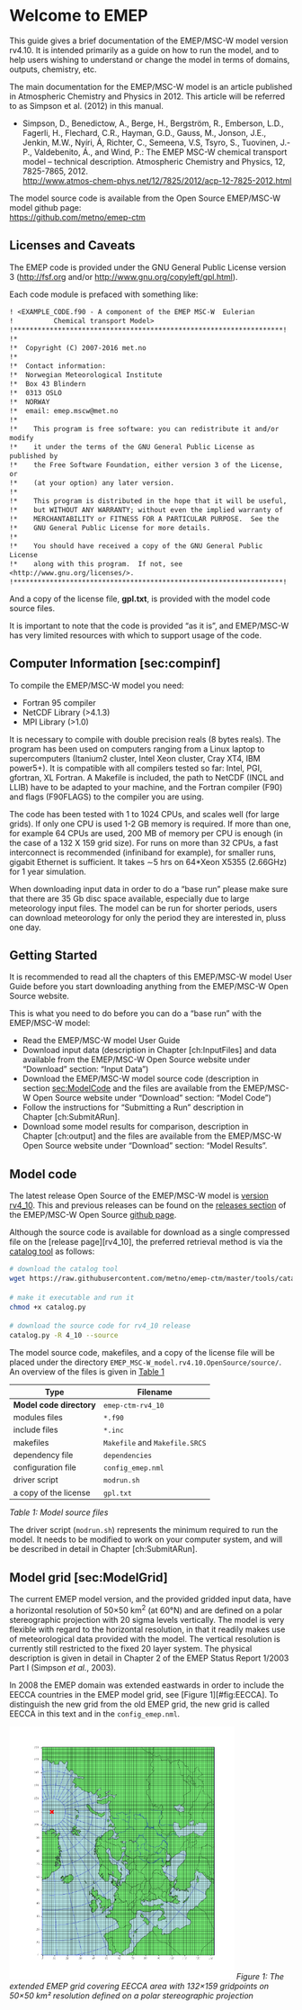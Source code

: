 # Welcome to EMEP

This guide gives a brief documentation of the EMEP/MSC-W model version
rv4.10. It is intended primarily as a guide on how to run the model, and
to help users wishing to understand or change the model in terms of
domains, outputs, chemistry, etc.

The main documentation for the EMEP/MSC-W model is an article published
in Atmospheric Chemistry and Physics in 2012. This article will be
referred to as Simpson et al. (2012) in this manual.

- Simpson, D., Benedictow, A., Berge, H., Bergström, R., Emberson,
  L.D., Fagerli, H., Flechard, C.R., Hayman, G.D., Gauss, M., Jonson,
  J.E., Jenkin, M.W., Nyíri, Á, Richter, C., Semeena, V.S, Tsyro, S.,
  Tuovinen, J.-P., Valdebenito, Á., and Wind, P.: The EMEP MSC-W
  chemical transport model – technical description. Atmospheric
  Chemistry and Physics, 12, 7825-7865, 2012.</br>
  <http://www.atmos-chem-phys.net/12/7825/2012/acp-12-7825-2012.html>

The model source code is available from the Open Source EMEP/MSC-W model
github page:</br>
<https://github.com/metno/emep-ctm>

## Licenses and Caveats

The EMEP code is provided under the GNU General Public License version 3
(<http://fsf.org> and/or <http://www.gnu.org/copyleft/gpl.html>).

Each code module is prefaced with something like:
```
! <EXAMPLE_CODE.f90 - A component of the EMEP MSC-W  Eulerian
!          Chemical transport Model>
!*******************************************************************!
!*
!*  Copyright (C) 2007-2016 met.no
!*
!*  Contact information:
!*  Norwegian Meteorological Institute
!*  Box 43 Blindern
!*  0313 OSLO
!*  NORWAY
!*  email: emep.mscw@met.no
!*
!*    This program is free software: you can redistribute it and/or modify
!*    it under the terms of the GNU General Public License as published by
!*    the Free Software Foundation, either version 3 of the License, or
!*    (at your option) any later version.
!*
!*    This program is distributed in the hope that it will be useful,
!*    but WITHOUT ANY WARRANTY; without even the implied warranty of
!*    MERCHANTABILITY or FITNESS FOR A PARTICULAR PURPOSE.  See the
!*    GNU General Public License for more details.
!*
!*    You should have received a copy of the GNU General Public License
!*    along with this program.  If not, see <http://www.gnu.org/licenses/>.
!*******************************************************************!
```

And a copy of the license file, **gpl.txt**, is provided with the model
code source files.

It is important to note that the code is provided “as it is”, and
EMEP/MSC-W has very limited resources with which to support usage of the
code.

## Computer Information [sec:compinf]

To compile the EMEP/MSC-W model you need:
- Fortran 95 compiler
- NetCDF Library (>4.1.3)
- MPI Library (>1.0)

It is necessary to compile with double precision reals (8 bytes reals).
The program has been used on computers ranging from a Linux laptop to
supercomputers (Itanium2 cluster, Intel Xeon cluster, Cray XT4, IBM
power5+). It is compatible with all compilers tested so far: Intel, PGI,
gfortran, XL Fortran. A Makefile is included, the path to NetCDF (INCL
and LLIB) have to be adapted to your machine, and the Fortran compiler
(F90) and flags (F90FLAGS) to the compiler you are using.

The code has been tested with 1 to 1024 CPUs, and scales well (for large
grids). If only one CPU is used 1-2 GB memory is required. If more than
one, for example 64 CPUs are used, 200 MB of memory per CPU is enough
(in the case of a 132 X 159 grid size). For runs on more than 32 CPUs, a
fast interconnect is recommended (infiniband for example), for smaller
runs, gigabit Ethernet is sufficient. It takes &sim;5 hrs on 64\*Xeon
X5355 (2.66GHz) for 1 year simulation.

When downloading input data in order to do a “base run” please make sure
that there are 35 Gb disc space available, especially due to large
meteorology input files. The model can be run for shorter periods, users
can download meteorology for only the period they are interested in,
pluss one day.

## Getting Started

It is recommended to read all the chapters of this EMEP/MSC-W model User
Guide before you start downloading anything from the EMEP/MSC-W Open
Source website.

This is what you need to do before you can do a “base run” with the
EMEP/MSC-W model:
- Read the EMEP/MSC-W model User Guide
- Download input data (description in Chapter [ch:InputFiles] and data
  available from the EMEP/MSC-W Open Source website under “Download”
  section: “Input Data”)
- Download the EMEP/MSC-W model source code (description in
  section [sec:ModelCode] and the files are available from the
  EMEP/MSC-W Open Source website under “Download” section: “Model
  Code”)
- Follow the instructions for “Submitting a Run” description in
  Chapter [ch:SubmitARun].
- Download some model results for comparison, description in
  Chapter [ch:output] and the files are available from the EMEP/MSC-W
  Open Source website under “Download” section: “Model Results”.

## Model code
[sec:ModelCode]: #sec:ModelCode
<a name=sec:ModelCode></a>

The latest release Open Source of the EMEP/MSC-W model is [version rv4_10][latest].
This and previous releases can be found on the [releases section][releases]
of the EMEP/MSC-W Open Source [github page][emep-ctm].

[emep-ctm]: https://github.com/metno/emep-ctm
[releases]: https://github.com/metno/emep-ctm/releases
[catalog]:  https://github.com/metno/emep-ctm/tree/master/tools
[latest]:   https://github.com/metno/emep-ctm/releases/tag/rv4_10

Although the source code is available for download as a single compressed file on
the [release page][rv4_10], the preferred retrieval method is via the [catalog tool][catalog] as follows:

```bash
# download the catalog tool
wget https://raw.githubusercontent.com/metno/emep-ctm/master/tools/catalog.py

# make it executable and run it
chmod +x catalog.py

# download the source code for rv4_10 release
catalog.py -R 4_10 --source
```

The model source code, makefiles, and a copy of the license file
will be placed under the directory `EMEP_MSC-W_model.rv4.10.OpenSource/source/`.
An overview of the files is given in [Table 1][Tab:modelfiles]

[Tab:modelfiles]: #Tab:modelfiles
<a name=Tab:modelfiles></a>

| Type                     | Filename                       |
|--------------------------|--------------------------------|
| **Model code directory** | `emep-ctm-rv4_10`              |
|  modules files           | `*.f90`                        |
|  include files           | `*.inc`                        |
|  makefiles               | `Makefile` and `Makefile.SRCS` |
|  dependency file         | `dependencies`                 |
|  configuration file      | `config_emep.nml`              |
|  driver script           | `modrun.sh`                    |
|  a copy of the license   | `gpl.txt`                      |

*Table 1: Model source files*

The driver script (`modrun.sh`) represents the minimum required to
run the model. It needs to be modified to work on your computer system,
and will be described in detail in Chapter [ch:SubmitARun].

## Model grid [sec:ModelGrid]

The current EMEP model version, and the provided gridded input data,
have a horizontal resolution of 50&times;50 km$^2$ (at 60&deg;N) and
are defined on a polar stereographic projection with 20 sigma levels
vertically. The model is very flexible with regard to the horizontal
resolution, in that it readily makes use of meteorological data provided
with the model. The vertical resolution is currently still restricted to
the fixed 20 layer system. The physical description is given in detail
in Chapter 2 of the EMEP Status Report 1/2003 Part I (Simpson *et al.*,
2003).

In 2008 the EMEP domain was extended eastwards in order to include the
EECCA countries in the EMEP model grid, see [Figure 1][#fig:EECCA]. To
distinguish the new grid from the old EMEP grid, the new grid is called
EECCA in this text and in the `config_emep.nml`.

<a name=fig:EECCA></a>
![fig:EECCA](EECCA.png)
*Figure 1: The extended EMEP grid covering EECCA area with
132&times;159 gridpoints on 50&times;50 km&sup2; resolution defined on a
polar stereographic projection*
